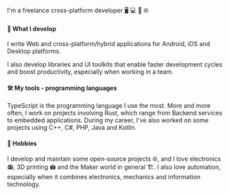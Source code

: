 I'm a freelance cross-platform developer 🖥️ 💻 📱 🌐

#### 🚧 What I develop

I write Web and cross-platform/hybrid applications for Android, iOS and Desktop platforms.

I also develop libraries and UI toolkits that enable faster development cycles and boost productivity, especially when working in a team.

#### 🛠️ My tools - programming languages

TypeScript is the programming language I use the most. More and more often, I work on projects involving Rust, which range from Backend services to embedded applications.
During my career, I've also worked on some projects using C++, C#, PHP, Java and Kotlin.

#### 🌴 Hobbies

I develop and maintain some open-source projects 🌐, and I love electronics 📻, 3D printing 🖨️ and the Maker world in general 🏗️. I also love automation, especially when it combines electronics, mechanics and information technology.

